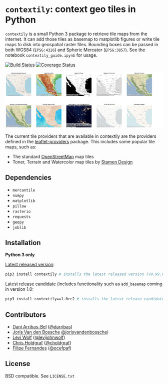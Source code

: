 # `contextily`: context geo tiles in Python

`contextily` is a small Python 3 package to retrieve tile maps from the
internet. It can add those tiles as basemap to matplotlib figures or write tile
maps to disk into geospatial raster files. Bounding boxes can be passed in both
WGS84 (`EPSG:4326`) and Spheric Mercator (`EPSG:3857`). See the notebook
`contextily_guide.ipynb` for usage.

[![Build Status](https://travis-ci.org/geopandas/contextily.svg?branch=master)](https://travis-ci.org/geopandas/contextily)
[![Coverage Status](https://coveralls.io/repos/github/darribas/contextily/badge.svg?branch=master)](https://coveralls.io/github/darribas/contextily?branch=master)

![Tiles](tiles.png)

The current tile providers that are available in contextily are the providers
defined in the [leaflet-providers](https://github.com/leaflet-extras/leaflet-providers)
package. This includes some popular tile maps, such as:

* The standard [OpenStreetMap](http://openstreetmap.org) map tiles
* Toner, Terrain and Watercolor map tiles by [Stamen Design](http://stamen.com)

## Dependencies

* `mercantile`
* `numpy`
* `matplotlib`
* `pillow`
* `rasterio`
* `requests`
* `geopy`
* `joblib`

## Installation

**Python 3 only**

[Latest released version](https://github.com/darribas/contextily/releases/tag/v0.99.0):
```sh
pip3 install contextily # installs the latest released version (v0.99.0)
```

Latest [release candidate](https://github.com/darribas/contextily/releases/tag/v1.0rc2) (includes functionality such as `add_basemap` coming in version 1.0:
```sh
pip3 install contextily==1.0rc2 # installs the latest release candidate (v1.0rc2) 
```


## Contributors

* [Dani Arribas-Bel](http://darribas.org/) ([@darribas](http://twitter.com/darribas))
* [Joris Van den Bossche](https://jorisvandenbossche.github.io/) [@jorisvandenbossche](https://twitter.com/jorisvdbossche))
* [Levi Wolf](http://ljwolf.org/) ([@levijohnwolf](https://twitter.com/levijohnwolf))
* [Chris Holdgraf](http://chrisholdgraf.com/) ([@choldgraf](http://twitter.com/choldgraf))
* [Filipe Fernandes](https://ocefpaf.github.io/python4oceanographers/) ([@ocefpaf](http://twitter.com/ocefpaf))

## License

BSD compatible. See `LICENSE.txt`
